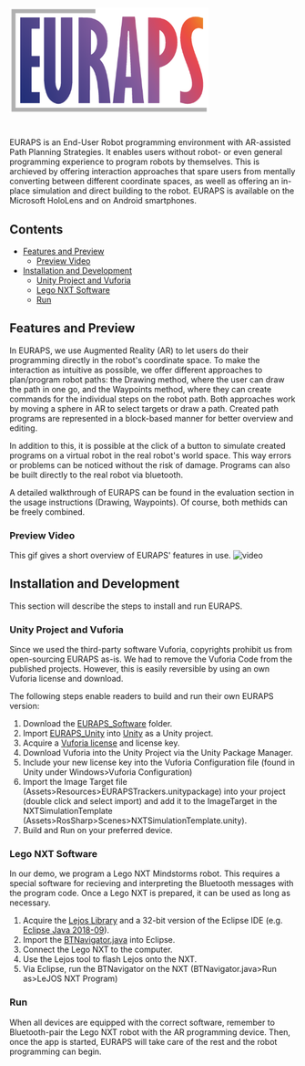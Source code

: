 <p align="left">
  <img src="Documentation/Figures/EURAPS_Logo3.png" width="350" title="hover text"
</p>
 
#  
EURAPS is an End-User Robot programming environment with AR-assisted Path Planning Strategies. It enables users without robot- or even general programming experience to program robots by themselves. This is archieved by offering interaction approaches that spare users from mentally converting between different coordinate spaces, as weell as offering an in-place simulation and direct building to the robot. EURAPS is available on the Microsoft HoloLens and on Android smartphones.
## Contents
* [Features and Preview](#features-and-preview)
  * [Preview Video](preview-video)
* [Installation and Development](installation-and-development)
  * [Unity Project and Vuforia](unity-project-and-vuforia)
  * [Lego NXT Software](lego-nXT-software)
  * [Run](run)
 
## Features and Preview
In EURAPS, we use Augmented Reality (AR) to let users do their programming directly in the robot's coordinate space. To make the interaction as intuitive as possible, we offer different approaches to plan/program robot paths: the Drawing method, where the user can draw the path in one go, and the Waypoints method, where they can create commands for the individual steps on the robot path. Both approaches work by moving a sphere in AR to select targets or draw a path. Created path programs are represented in a block-based manner for better overview and editing.

In addition to this, it is possible at the click of a button to simulate created programs on a virtual robot in the real robot's world space. This way errors or problems can be noticed without the risk of damage. Programs can also be built directly to the real robot via bluetooth.

A detailed walkthrough of EURAPS can be found in the evaluation section in the usage instructions (Drawing, Waypoints). Of course, both methids can be freely combined.

### Preview Video
This gif gives a short overview of EURAPS' features in use.
![video](Documentation/Figures//EURAPS_Demo_Video.gif)
  
## Installation and Development
This section will describe the steps to install and run EURAPS.

### Unity Project and Vuforia
Since we used the third-party software Vuforia, copyrights prohibit us from open-sourcing EURAPS as-is. We had to remove the Vuforia Code from the published projects. However, this is easily reversible by using an own Vuforia license and download.
  
The following steps enable readers to build and run their own EURAPS version:
1. Download the [EURAPS_Software](EUPRAS_Software) folder.
2. Import [EURAPS_Unity](EUPRAS_Software/EURAPS_Unity) into [Unity](https://unity.com/download) as a Unity project.
3. Acquire a [Vuforia license](https://developer.vuforia.com/license-manager) and license key.
4. Download Vuforia into the Unity Project via the Unity Package Manager.
5. Include your new license key into the Vuforia Configuration file (found in Unity under Windows>Vuforia Configuration)
6. Import the Image Target file (Assets>Resources>EURAPSTrackers.unitypackage) into your project (double click and select import) and add it to the ImageTarget in the NXTSimulationTemplate (Assets>RosSharp>Scenes>NXTSimulationTemplate.unity).
7. Build and Run on your preferred device.

### Lego NXT Software
In our demo, we program a Lego NXT Mindstorms robot. This requires a special software for recieving and interpreting the Bluetooth messages with the program code. Once a Lego NXT is prepared, it can be used as long as necessary.

1. Acquire the [Lejos Library](https://lejos.sourceforge) and a 32-bit version of the Eclipse IDE (e.g. [Eclipse Java 2018-09](https://www.eclipse.org/downloads/packages/release/2018-09/r/eclipse-ide-java-developers)).
2. Import the [BTNavigator.java](EURAPS_Software/LeJOS_Code_for_NXT_Robot/BTNavigator.java) into Eclipse.
3. Connect the Lego NXT to the computer.
4. Use the Lejos tool to flash Lejos onto the NXT.
5. Via Eclipse, run the BTNavigator on the NXT (BTNavigator.java>Run as>LeJOS NXT Program)

### Run
When all devices are equipped with the correct software, remember to Bluetooth-pair the Lego NXT robot with the AR programming device. Then, once the app is started, EURAPS will take care of the rest and the robot programming can begin.
